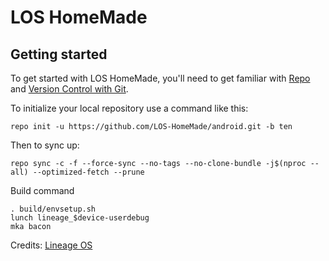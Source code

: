 LOS HomeMade
===========

Getting started
---------------

To get started with LOS HomeMade, you'll need to get
familiar with [Repo](https://source.android.com/source/using-repo.html) and [Version Control with Git](https://source.android.com/source/version-control.html).

To initialize your local repository use a command like this:
```
repo init -u https://github.com/LOS-HomeMade/android.git -b ten
```
Then to sync up:
```
repo sync -c -f --force-sync --no-tags --no-clone-bundle -j$(nproc --all) --optimized-fetch --prune
```

Build command
```
. build/envsetup.sh
lunch lineage_$device-userdebug
mka bacon
```

Credits:
[Lineage OS](https://github.com/lineageos)